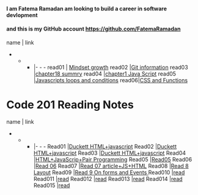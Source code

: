 

#### I am Fatema Ramadan am looking to build a career in software devlopment 
#### and this is my GitHub account https://github.com/FatemaRamadan 

name | link 
- - - |- - - 
read01 | [Mindset growth](https://fatemaramadan.github.io/reading-notes/102/read01)
read02 |[Git information](https://fatemaramadan.github.io/reading-notes/102/read02)
read03 |[chapter18 summry](https://fatemaramadan.github.io/reading-notes/102/read03)
read04 |[chapter1 Java Script](https://fatemaramadan.github.io/reading-notes/102/read04)
read05 |[Javascripts loops and conditions](https://fatemaramadan.github.io/reading-notes/102/read05.md)
read06|[CSS and Functions](https://fatemaramadan.github.io/reading-notes/102/read06)

# Code 201 Reading Notes

name | link 
- - - |- - - 
Read01 |[Duckett HTML+javascript](https://fatemaramadan.github.io/reading-notes/201/read1.md)
Read02 |[Duckett HTML+javascript](https://fatemaramadan.github.io/reading-notes/201/read02.md)
Read03 |[Duckett HTML+javascript](https://fatemaramadan.github.io/reading-notes/201/read03.md)
Read04 |[HTML+JavaScrip+Pair Programming](https://fatemaramadan.github.io/reading-notes/201/read04.md)
Read05 |[Read05](201/read05.md)
Read06 |[Read 06](https://fatemaramadan.github.io/reading-notes/201/read06.md)
Read07 |[Read 07 article+JS+HTML](https://fatemaramadan.github.io/reading-notes/201/read07.md)
Read08 |[Read 8 Layout](https://fatemaramadan.github.io/reading-notes/201/read08.md)
Read09 |[Read 9 On forms and Events ](https://fatemaramadan.github.io/reading-notes/201/read09.md)
Read010 |[read](https://fatemaramadan.github.io/reading-notes/201/read10.md)
Read011 |[read](https://fatemaramadan.github.io/reading-notes/201/read11.md)
Read012 |[read](https://fatemaramadan.github.io/reading-notes/201/read12.md)
Read013 |[read](https://fatemaramadan.github.io/reading-notes/201/read13.md)
Read014 |[read](https://fatemaramadan.github.io/reading-notes/201/read14.md)
Read015 |[read](https://fatemaramadan.github.io/reading-notes/201/read15.md)
